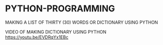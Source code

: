 # PYTHON-PROGRAMMING
MAKING A LIST OF  THIRTY (30) WORDS OR DICTIONARY USING PYTHON

VIDEO OF MAKING DICTIONARY USING PYTHON
https://youtu.be/EVDRqYx1EBc
